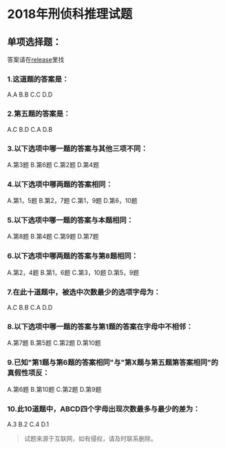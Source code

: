 # 2018年刑侦科推理试题
## 单项选择题：
答案请在[release](https://github.com/litaorc/Quiz/releases/tag/0.01)里找
### 1.这道题的答案是：
A.A B.B C.C D.D

### 2.第五题的答案是：
A.C B.D C.A D.B

### 3.以下选项中哪一题的答案与其他三项不同：
A.第3题 B.第6题 C.第2题 D.第4题

### 4.以下选项中哪两题的答案相同：
A.第1，5题 B.第2，7题 C.第1，9题 D.第6，10题

### 5.以下选项中哪一题的答案与本题相同：
A.第8题 B.第4题 C.第9题 D.第7题

### 6.以下选项中哪两题的答案与第8题相同：
A.第2，4题 B.第1，6题 C.第3，10题 D.第5，9题

### 7.在此十道题中，被选中次数最少的选项字母为：
A.C B.B C.A D.D

### 8.以下选项中哪一题的答案与第1题的答案在字母中不相邻：
A.第7题 B.第5题 C.第2题 D.第10题

### 9.已知"第1题与第6题的答案相同"与"第X题与第五题第答案相同"的真假性项反：
A.第6题 B.第10题 C.第2题 D.第9题

### 10.此10道题中，ABCD四个字母出现次数最多与最少的差为：
A.3 B.2 C.4 D.1

> 试题来源于互联网，如有侵权，请及时联系删除。
